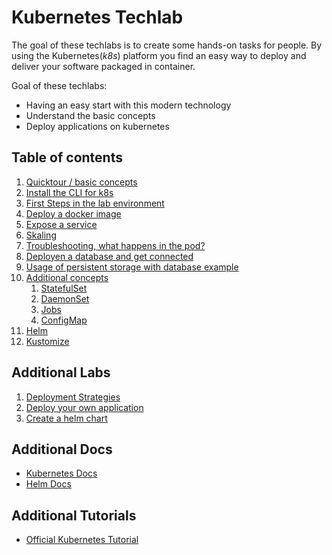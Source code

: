 # Kubernetes Techlab

The goal of these techlabs is to create some hands-on tasks for people. By using the Kubernetes(_k8s_) platform you find an easy way to deploy and deliver your software packaged in container.

Goal of these techlabs:
* Having an easy start with this modern technology
* Understand the basic concepts
* Deploy applications on kubernetes


## Table of contents

1. [Quicktour / basic concepts](labs/01_quicktour.md)
1. [Install the CLI for k8s](labs/02_cli.md)
1. [First Steps in the lab environment](labs/03_first_steps.md)
1. [Deploy a docker image](labs/04_deploy_dockerimage.md)
1. [Expose a service](labs/05_expose_service.md)
1. [Skaling](labs/06_scale.md)
1. [Troubleshooting, what happens in the pod?](labs/07_troubleshooting_ops.md)
1. [Deployen a database and get connected](labs/08_database.md)
1. [Usage of persistent storage with database example](labs/09_persistent_storage.md)
1. [Additional concepts](labs/10_additional_concepts.md)
    1. [StatefulSet](labs/10_1_statefulset.md)
    1. [DaemonSet](labs/10_2_daemonset.md)
    1. [Jobs](labs/10_3_jobs.md)
    1. [ConfigMap](labs/10_4_configmap.md)
1. [Helm](labs/11_helm.md)
1. [Kustomize](labs/12_kustomize.md)


## Additional Labs

1. [Deployment Strategies](labs/21_deployment_strategies.md)
1. [Deploy your own application](labs/22_deploy_your_own_appication.md)
1. [Create a helm chart](labs/23_create_helm_chart.md)


## Additional Docs

* [Kubernetes Docs](https://kubernetes.io/docs/home/?path=users&persona=app-developer&level=foundational)
* [Helm Docs](https://docs.helm.sh/)


## Additional Tutorials

* [Official Kubernetes Tutorial](https://kubernetes.io/docs/tutorials/)
